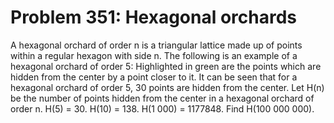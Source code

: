 # Problem 351: Hexagonal orchards
A hexagonal orchard of order n is a triangular lattice made up of points
within a regular hexagon with side n. The following is an example of a
hexagonal orchard of order 5: Highlighted in green are the points which
are hidden from the center by a point closer to it. It can be seen that
for a hexagonal orchard of order 5, 30 points are hidden from the
center. Let H(n) be the number of points hidden from the center in a
hexagonal orchard of order n. H(5) = 30. H(10) = 138. H(1 000) =
1177848. Find H(100 000 000).
